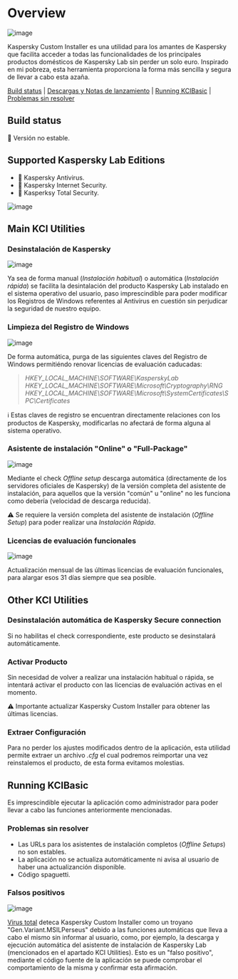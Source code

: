 # Overview
![image](https://github.com/bitasuperactive/KCIBasic/blob/master/doc/kcibasicimage.png)

Kaspersky Custom Installer es una utilidad para los amantes de Kaspersky que facilita acceder a todas las funcionalidades de los principales productos domésticos de Kaspersky Lab sin perder un solo euro. Inspirado en mi pobreza, esta herramienta proporciona la forma más sencilla y segura de llevar a cabo esta azaña.

[Build status]() | [Descargas y Notas de lanzamiento](https://github.com/bitasuperactive/KCIBasic/releases) | [Running KCIBasic]() | [Problemas sin resolver]()


## Build status
:stop_sign: Versión no estable.


## Supported Kaspersky Lab Editions
* :turtle: Kaspersky Antivirus.
* :dragon_face: Kaspersky Internet Security.
* :dragon: Kasperksy Total Security.

![image](https://github.com/bitasuperactive/KCIBasic/blob/master/doc/kavimage.jpg)


## Main KCI Utilities
### Desinstalación de Kaspersky
![image](https://github.com/bitasuperactive/KCIBasic/blob/master/doc/uninstallimage.png)

Ya sea de forma manual (*Instalación habitual*) o automática (*Instalación rápida*) se facilita la desintalación del producto Kaspersky Lab instalado en el sistema operativo del usuario, paso imprescindible para poder modificar los Registros de Windows referentes al Antivirus en cuestión sin perjudicar la seguridad de nuestro equipo.

### Limpieza del Registro de Windows
![image](https://github.com/bitasuperactive/KCIBasic/blob/master/doc/cleanimage.jpg)

De forma automática, purga de las siguientes claves del Registro de Windows permitiéndo renovar licencias de evaluación caducadas:
> *HKEY_LOCAL_MACHINE\SOFTWARE\KasperskyLab*              
> *HKEY_LOCAL_MACHINE\SOFTWARE\Microsoft\Cryptography\RNG*
> *HKEY_LOCAL_MACHINE\SOFTWARE\Microsoft\SystemCertificates\SPC\Certificates*

:information_source: Estas claves de registro se encuentran directamente relaciones con los productos de Kaspersky, modificarlas no afectará de forma alguna al sistema operativo.

### Asistente de instalación "Online" o "Full-Package"
![image](https://github.com/bitasuperactive/KCIBasic/blob/master/doc/downloadimage.png)

Mediante el check *Offline setup* descarga automática (directamente de los servidores oficiales de Kaspersky) de la versión completa del asistente de instalación, para aquellos que la versión "común" u "online" no les funciona como debería (velocidad de descarga reducida).

:warning: Se requiere la versión completa del asistente de instalación (*Offline Setup*) para poder realizar una *Instalación Rápida*.

### Licencias de evaluación funcionales
![image](https://github.com/bitasuperactive/KCIBasic/blob/master/doc/keyimage.jpg)

Actualización mensual de las últimas licencias de evaluación funcionales, para alargar esos 31 días siempre que sea posible.


## Other KCI Utilities
### Desinstalación automática de Kaspersky Secure connection
Si no habilitas el check correspondiente, este producto se desinstalará automáticamente.

### Activar Producto
Sin necesidad de volver a realizar una instalación habitual o rápida, se intentará activar el producto con las licencias de evaluación activas en el momento.

:warning: Importante actualizar Kaspersky Custom Installer para obtener las últimas licencias.

### Extraer Configuración
Para no perder los ajustes modificados dentro de la aplicación, esta utilidad permite extraer un archivo *.cfg* el cual podremos reimportar una vez reinstalemos el producto, de esta forma evitamos molestias.


## Running KCIBasic
Es imprescindible ejecutar la aplicación como administrador para poder llevar a cabo las funciones anteriormente mencionadas.

### Problemas sin resolver
* Las URLs para los asistentes de instalación completos (*Offline Setups*) no son estables.
* La aplicación no se actualiza automáticamente ni avisa al usuario de haber una actualizanción disponible.
* Código spaguetti.

### Falsos positivos
![image](https://github.com/bitasuperactive/KCIBasic/blob/master/doc/virustotalimage.png)

[Virus total](https://www.virustotal.com/gui/file/24f97e787c5fbb600f6643bcb957f68ab099f12a7e37fc6473feb582d19c40e3/detection) deteca Kaspersky Custom Installer como un troyano "Gen.Variant.MSILPerseus" debido a las funciones automáticas que lleva a cabo el mismo sin informar al usuario, como, por ejemplo, la descarga y ejecución automática del asistente de instalación de Kaspersky Lab (mencionados en el apartado KCI Utilities). Esto es un "falso positivo", mediante el código fuente de la aplicación se puede comprobar el comportamiento de la misma y confirmar esta afirmación.
